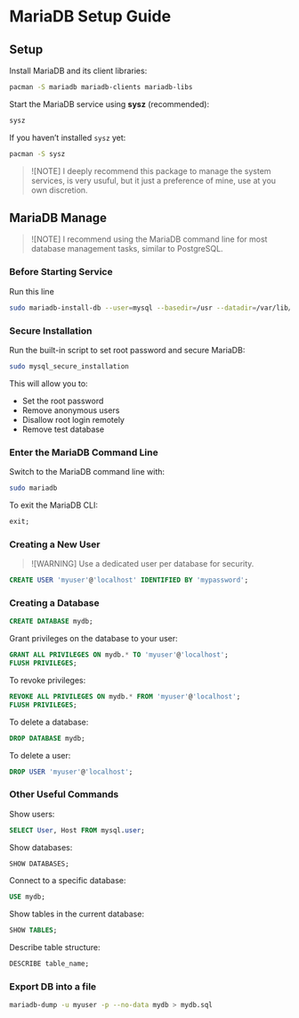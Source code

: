 # MariaDB Setup Guide

## Setup

Install MariaDB and its client libraries:

```bash
pacman -S mariadb mariadb-clients mariadb-libs
```

Start the MariaDB service using **sysz** (recommended):

```bash
sysz
```

If you haven’t installed `sysz` yet:

```bash
pacman -S sysz
```

> ![NOTE]
> I deeply recommend this package to manage the system services, is very usuful, but it just a preference of mine, use at you own discretion.

## MariaDB Manage

> !\[NOTE]
> I recommend using the MariaDB command line for most database management tasks, similar to PostgreSQL.

### Before Starting Service

Run this line

```bash
sudo mariadb-install-db --user=mysql --basedir=/usr --datadir=/var/lib/mysql
```

### Secure Installation

Run the built-in script to set root password and secure MariaDB:

```bash
sudo mysql_secure_installation
```

This will allow you to:

- Set the root password
- Remove anonymous users
- Disallow root login remotely
- Remove test database

### Enter the MariaDB Command Line

Switch to the MariaDB command line with:

```bash
sudo mariadb
```

To exit the MariaDB CLI:

```sql
exit;
```

### Creating a New User

> !\[WARNING]
> Use a dedicated user per database for security.

```sql
CREATE USER 'myuser'@'localhost' IDENTIFIED BY 'mypassword';
```

### Creating a Database

```sql
CREATE DATABASE mydb;
```

Grant privileges on the database to your user:

```sql
GRANT ALL PRIVILEGES ON mydb.* TO 'myuser'@'localhost';
FLUSH PRIVILEGES;
```

To revoke privileges:

```sql
REVOKE ALL PRIVILEGES ON mydb.* FROM 'myuser'@'localhost';
FLUSH PRIVILEGES;
```

To delete a database:

```sql
DROP DATABASE mydb;
```

To delete a user:

```sql
DROP USER 'myuser'@'localhost';
```

### Other Useful Commands

Show users:

```sql
SELECT User, Host FROM mysql.user;
```

Show databases:

```sql
SHOW DATABASES;
```

Connect to a specific database:

```sql
USE mydb;
```

Show tables in the current database:

```sql
SHOW TABLES;
```

Describe table structure:

```sql
DESCRIBE table_name;
```

### Export DB into a file

```bash
mariadb-dump -u myuser -p --no-data mydb > mydb.sql
```
